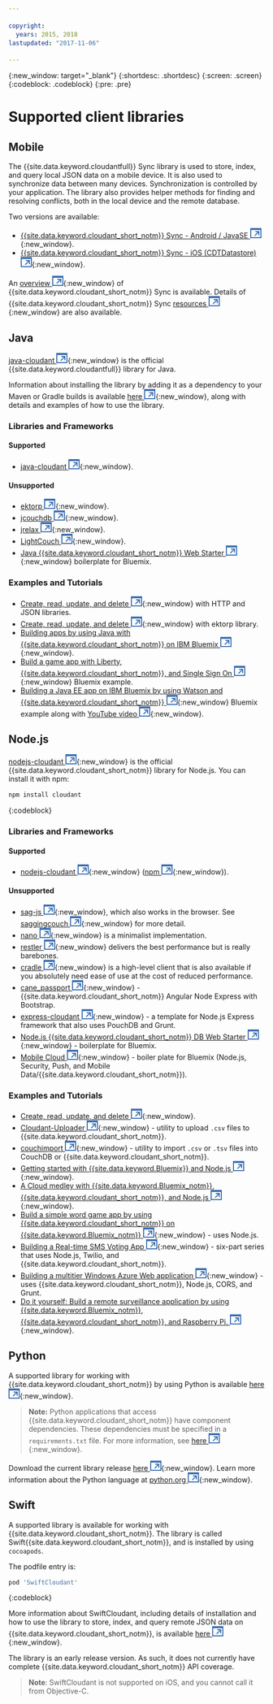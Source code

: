 ```yaml
---

copyright:
  years: 2015, 2018
lastupdated: "2017-11-06"

---
```


{:new_window: target="_blank"}
{:shortdesc: .shortdesc}
{:screen: .screen}
{:codeblock: .codeblock}
{:pre: .pre}

<!-- Acrolinx: 2017-03-06 -->

# Supported client libraries

## Mobile

The {{site.data.keyword.cloudantfull}} Sync library is used to store,
index,
and query local JSON data on a mobile device.
It is also used to synchronize data between many devices.
Synchronization is controlled by your application.
The library also provides helper methods for finding and resolving conflicts,
both in the local device and the remote database.

Two versions are available:

-   [{{site.data.keyword.cloudant_short_notm}} Sync - Android / JavaSE ![External link icon](../images/launch-glyph.svg "External link icon")](https://github.com/cloudant/sync-android){:new_window}.
-   [{{site.data.keyword.cloudant_short_notm}} Sync - iOS (CDTDatastore) ![External link icon](../images/launch-glyph.svg "External link icon")](https://github.com/cloudant/CDTDatastore){:new_window}.

An [overview ![External link icon](../images/launch-glyph.svg "External link icon")](https://cloudant.com/product/cloudant-features/sync/){:new_window} of {{site.data.keyword.cloudant_short_notm}} Sync is available.
Details of {{site.data.keyword.cloudant_short_notm}} Sync [resources ![External link icon](../images/launch-glyph.svg "External link icon")](https://cloudant.com/cloudant-sync-resources/){:new_window} are also available.

## Java

[java-cloudant ![External link icon](../images/launch-glyph.svg "External link icon")](https://github.com/cloudant/java-cloudant){:new_window} is the official
{{site.data.keyword.cloudantfull}} library for Java.

Information about installing the library by adding it as a dependency to your Maven or Gradle builds is available
[here ![External link icon](../images/launch-glyph.svg "External link icon")](https://github.com/cloudant/java-cloudant#installation-and-usage){:new_window},
along with details and examples of how to use the library.

### Libraries and Frameworks

#### Supported

-   [java-cloudant ![External link icon](../images/launch-glyph.svg "External link icon")](https://github.com/cloudant/java-cloudant){:new_window}.

#### Unsupported

-   [ektorp ![External link icon](../images/launch-glyph.svg "External link icon")](http://ektorp.org/){:new_window}.
-   [jcouchdb ![External link icon](../images/launch-glyph.svg "External link icon")](http://code.google.com/p/jcouchdb/){:new_window}.
-   [jrelax ![External link icon](../images/launch-glyph.svg "External link icon")](https://github.com/isterin/jrelax){:new_window}.
-   [LightCouch ![External link icon](../images/launch-glyph.svg "External link icon")](http://www.lightcouch.org/){:new_window}.
-   [Java {{site.data.keyword.cloudant_short_notm}} Web Starter ![External link icon](../images/launch-glyph.svg "External link icon")](https://ace.ng.bluemix.net/#/store/cloudOEPaneId=store&appTemplateGuid=CloudantJavaBPTemplate&fromCatalog=true){:new_window} boilerplate for Bluemix.

### Examples and Tutorials

-   [Create, read, update, and delete ![External link icon](../images/launch-glyph.svg "External link icon")](https://github.com/cloudant/haengematte/tree/master/java){:new_window} with HTTP and JSON libraries.
-   [Create, read, update, and delete ![External link icon](../images/launch-glyph.svg "External link icon")](https://github.com/cloudant/haengematte/tree/master/java/CrudWithEktorp){:new_window} with ektorp library.
-   [Building apps by using Java with {{site.data.keyword.cloudant_short_notm}} on IBM Bluemix ![External link icon](../images/launch-glyph.svg "External link icon")](https://cloudant.com/blog/building-apps-using-java-with-cloudant-on-ibm-bluemix/){:new_window}.
-   [Build a game app with Liberty, {{site.data.keyword.cloudant_short_notm}}, and Single Sign On ![External link icon](../images/launch-glyph.svg "External link icon")](http://www.ibm.com/developerworks/cloud/library/cl-multiservicegame-app/index.html?ca=drs-){:new_window} Bluemix example.
-   [Building a Java EE app on IBM Bluemix by using Watson and {{site.data.keyword.cloudant_short_notm}} ![External link icon](../images/launch-glyph.svg "External link icon")](https://developer.ibm.com/bluemix/2014/10/17/building-java-ee-app-ibm-bluemix-using-watson-cloudant/){:new_window} Bluemix example along with [YouTube video ![External link icon](../images/launch-glyph.svg "External link icon")](https://www.youtube.com/watch?feature=youtu.be&v=9AFMY6m0LIU&app=desktop){:new_window}.


## Node.js

[nodejs-cloudant ![External link icon](../images/launch-glyph.svg "External link icon")](https://github.com/cloudant/nodejs-cloudant){:new_window}
is the official {{site.data.keyword.cloudant_short_notm}} library for Node.js.
You can install it with npm:

```sh
npm install cloudant
```
{:codeblock}

### Libraries and Frameworks

#### Supported

-   [nodejs-cloudant ![External link icon](../images/launch-glyph.svg "External link icon")](https://github.com/cloudant/nodejs-cloudant){:new_window} ([npm ![External link icon](../images/launch-glyph.svg "External link icon")](https://www.npmjs.org/package/cloudant){:new_window}).

#### Unsupported

-   [sag-js ![External link icon](../images/launch-glyph.svg "External link icon")](https://github.com/sbisbee/sag-js){:new_window}, which also works in the browser.
    See [saggingcouch ![External link icon](../images/launch-glyph.svg "External link icon")](https://github.com/sbisbee/saggingcouch.com){:new_window} for more detail.
-   [nano ![External link icon](../images/launch-glyph.svg "External link icon")](https://github.com/dscape/nano){:new_window} is a minimalist implementation.
-   [restler ![External link icon](../images/launch-glyph.svg "External link icon")](https://github.com/danwrong/restler){:new_window} delivers the best performance but is really barebones.
-   [cradle ![External link icon](../images/launch-glyph.svg "External link icon")](https://github.com/flatiron/cradle){:new_window} is a high-level client that is also available
    if you absolutely need ease of use at the cost of reduced performance.
-   [cane_passport ![External link icon](../images/launch-glyph.svg "External link icon")](https://github.com/ddemichele/cane_passport){:new_window} - {{site.data.keyword.cloudant_short_notm}} Angular Node Express with Bootstrap.
-   [express-cloudant ![External link icon](../images/launch-glyph.svg "External link icon")](https://github.com/cloudant-labs/express-cloudant){:new_window} - a template for Node.js Express framework that also uses PouchDB and Grunt.
-   [Node.js {{site.data.keyword.cloudant_short_notm}} DB Web Starter ![External link icon](../images/launch-glyph.svg "External link icon")](https://ace.ng.bluemix.net/#/store/cloudOEPaneId=store&appTemplateGuid=nodejscloudantbp&fromCatalog=true){:new_window} - boilerplate for Bluemix.
-   [Mobile Cloud ![External link icon](../images/launch-glyph.svg "External link icon")](https://ace.ng.bluemix.net/#/store/cloudOEPaneId=store&appTemplateGuid=mobileBackendStarter&fromCatalog=true){:new_window} - boiler plate for Bluemix (Node.js, Security, Push, and Mobile Data/{{site.data.keyword.cloudant_short_notm}}).

### Examples and Tutorials

-   [Create, read, update, and delete ![External link icon](../images/launch-glyph.svg "External link icon")](https://github.com/cloudant/haengematte/tree/master/nodejs){:new_window}.
-   [Cloudant-Uploader ![External link icon](../images/launch-glyph.svg "External link icon")](https://github.com/garbados/Cloudant-Uploader){:new_window} - utility to upload `.csv` files to {{site.data.keyword.cloudant_short_notm}}.
-   [couchimport ![External link icon](../images/launch-glyph.svg "External link icon")](https://github.com/glynnbird/couchimport){:new_window} - utility to import `.csv` or `.tsv` files into CouchDB or {{site.data.keyword.cloudant_short_notm}}.
-   [Getting started with {{site.data.keyword.Bluemix}} and Node.js ![External link icon](../images/launch-glyph.svg "External link icon")](http://thoughtsoncloud.com/2014/07/getting-started-ibm-bluemix-node-js/){:new_window}.
-   [A Cloud medley with {{site.data.keyword.Bluemix_notm}}, {{site.data.keyword.cloudant_short_notm}}, and Node.js ![External link icon](../images/launch-glyph.svg "External link icon")](https://gigadom.wordpress.com/2014/08/15/a-cloud-medley-with-ibm-bluemix-cloudant-db-and-node-js/){:new_window}.
-   [Build a simple word game app by using {{site.data.keyword.cloudant_short_notm}} on {{site.data.keyword.Bluemix_notm}} ![External link icon](../images/launch-glyph.svg "External link icon")](http://www.ibm.com/developerworks/cloud/library/cl-guesstheword-app/index.html?ca=drs-){:new_window} - uses Node.js.
-   [Building a Real-time SMS Voting App ![External link icon](../images/launch-glyph.svg "External link icon")](https://www.twilio.com/blog/2012/09/building-a-real-time-sms-voting-app-part-1-node-js-couchdb.html){:new_window} - six-part series that uses Node.js, Twilio, and {{site.data.keyword.cloudant_short_notm}}.
-   [Building a multitier Windows Azure Web application ![External link icon](../images/launch-glyph.svg "External link icon")](http://msopentech.com/blog/2013/12/19/tutorial-building-multi-tier-windows-azure-web-application-use-cloudants-couchdb-service-node-js-cors-grunt-2/){:new_window} - uses {{site.data.keyword.cloudant_short_notm}}, Node.js, CORS, and Grunt.
-   [Do it yourself: Build a remote surveillance application by using {{site.data.keyword.Bluemix_notm}}, {{site.data.keyword.cloudant_short_notm}}, and Raspberry Pi. ![External link icon](../images/launch-glyph.svg "External link icon")](http://www.ibm.com/developerworks/library/ba-remoteservpi-app/index.html){:new_window}.

## Python

A supported library for working with {{site.data.keyword.cloudant_short_notm}} by using Python is
available [here ![External link icon](../images/launch-glyph.svg "External link icon")](https://github.com/cloudant/python-cloudant){:new_window}.

>   **Note:** Python applications that access {{site.data.keyword.cloudant_short_notm}} have component dependencies. These dependencies must be specified in a `requirements.txt` file. For more information, see [here ![External link icon](../images/launch-glyph.svg "External link icon")](https://pip.readthedocs.io/en/1.1/requirements.html){:new_window}.

Download the current library release [here ![External link icon](../images/launch-glyph.svg "External link icon")](https://pypi.python.org/pypi/cloudant/){:new_window}.
Learn more information about the Python language at [python.org ![External link icon](../images/launch-glyph.svg "External link icon")](https://www.python.org/about/){:new_window}. 

## Swift

A supported library is available for working with {{site.data.keyword.cloudant_short_notm}}.
The library is called Swift{{site.data.keyword.cloudant_short_notm}},
and is installed by using `cocoapods`.

The podfile entry is:

```sh
pod 'SwiftCloudant'
```
{:codeblock}

More information about SwiftCloudant,
including details of installation and how to use the library to store,
index,
and query remote JSON data on {{site.data.keyword.cloudant_short_notm}},
is available [here ![External link icon](../images/launch-glyph.svg "External link icon")](https://github.com/cloudant/swift-cloudant){:new_window}.

The library is an early release version.
As such,
it does not currently have complete {{site.data.keyword.cloudant_short_notm}} API coverage. 

>   **Note**: SwiftCloudant is not supported on iOS, and you cannot call it from Objective-C.